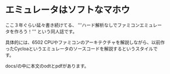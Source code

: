 エミュレータはソフトなマホウ
======================================

ここ３年ぐらい延々書き続けてる、 '''ハード解析なしでファミコンエミュレータを作ろう！''' という同人誌です。

具体的には、6502 CPUやファミコンのアーキテクチャを解説しながら、以前作ったCycloaというエミュレータのソースコードを解説するというスタイルです。

docs/の中に本文のodtとpdfがあります。

